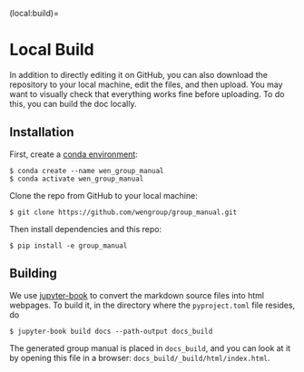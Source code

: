 (local:build)=

# Local Build

In addition to directly editing it on GitHub, you can also download the repository to your local machine, edit the files, and then upload. You may want to visually check that everything works fine before uploading. To do this, you can build the doc locally.

## Installation

First, create a [conda environment](conda:environment):

```
$ conda create --name wen_group_manual
$ conda activate wen_group_manual
```

Clone the repo from GitHub to your local machine:

```
$ git clone https://github.com/wengroup/group_manual.git
```

Then install dependencies and this repo:

```
$ pip install -e group_manual
```

## Building

We use [jupyter-book](https://jupyterbook.org/en/stable/intro.html) to convert the markdown source files into html webpages. To build it, in the directory where the `pyproject.toml` file resides, do

```
$ jupyter-book build docs --path-output docs_build
```

The generated group manual is placed in `docs_build`, and you can look at it by opening this file in a browser: `docs_build/_build/html/index.html`.
